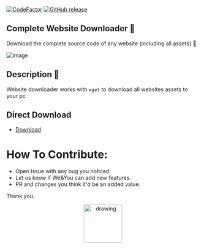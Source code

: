 [![CodeFactor](https://www.codefactor.io/repository/github/badrshs//badrshs/Complete-Website-Downloader/badge)](https://www.codefactor.io/repository/github/badrshs/windows-form-website-downloader)
[![GitHub release](https://img.shields.io/github/release/badrshs/Complete-Website-Downloader.svg?logo=github)](https://github.com/badrshs/Complete-Website-Downloader/releases/latest)


## Complete Website Downloader 💾
Download the complete source code of any website (including all assets) 🔨.

![image](https://user-images.githubusercontent.com/26596347/136267623-26aa15a2-0520-4900-93ca-1e50e803d20d.png)

## Description 📒
 Website downloader works with `wget` to download all websites assets to your pc 
  ## Direct Download
 - [Download](https://github.com/badrshs/Complete-Website-Downloader/releases/download/v1.0/WebsiteDownloader.exe)
 
# How To Contribute:
 - Open Issue with any bug you noticed.
 - Let us know if We&You can add new features.
 - PR and changes you think it'd be an added value.

Thank you.

<p align="center">
<img src="https://user-images.githubusercontent.com/26596347/136268899-0096141d-8b68-4179-9af9-be24dae9c44e.png" alt="drawing" width="100"/>
</p>
 

